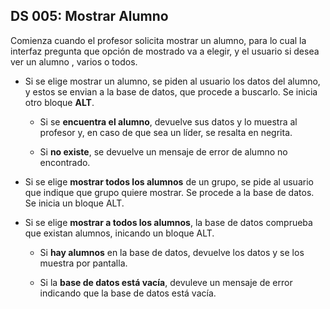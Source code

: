 ## DS 005: Mostrar Alumno

Comienza cuando el profesor solicita mostrar un alumno, para lo cual la interfaz pregunta que opción de mostrado va a elegir, y el usuario si desea ver un alumno , varios o todos.

 * Si se elige mostrar un alumno, se piden al usuario los datos del alumno, y estos se envian a la base de datos, que procede a buscarlo. Se inicia otro bloque **ALT**.

   * Si se **encuentra el alumno**, devuelve sus datos y lo muestra al profesor y, en caso de que sea un líder, se resalta en negrita.

   * Si **no existe**, se devuelve un mensaje de error de alumno no encontrado.

 * Si se elige **mostrar todos los alumnos** de un grupo, se pide al usuario que indique que grupo quiere mostrar. Se procede a la base de datos. Se inicia un bloque ALT.

 * Si se elige **mostrar a todos los alumnos**, la base de datos comprueba que existan alumnos, inicando un bloque ALT.

   * Si **hay alumnos** en la base de datos, devuelve los datos y se los muestra por pantalla.

   * Si la **base de datos está vacía**, devuleve un mensaje de error indicando que la base de datos está vacía.

